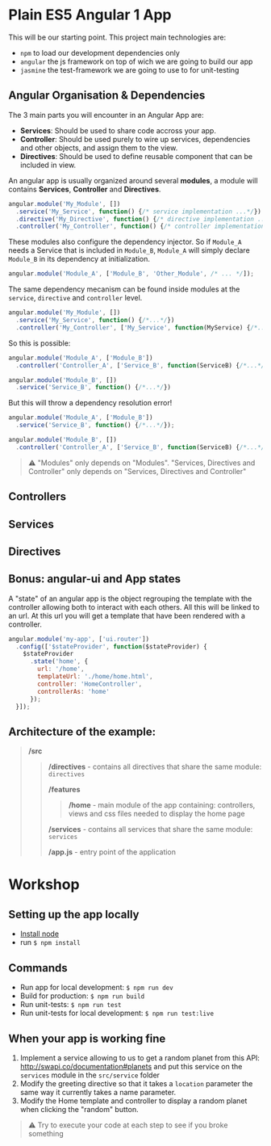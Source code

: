 # Plain ES5 Angular 1 App

This will be our starting point. This project main technologies are:
* `npm` to load our development dependencies only
* `angular` the js framework on top of wich we are going to build our app
* `jasmine` the test-framework we are going to use to for unit-testing 

## Angular Organisation & Dependencies

The 3 main parts you will encounter in an Angular App are:

* **Services**: Should be used to share code accross your app.
* **Controller**: Should be used purely to wire up services, dependencies and other objects, and assign them to the view.
* **Directives**: Should be used to define reusable component that can be included in view.

An angular app is usually organized around several **modules**, a module will contains **Services**, **Controller** and **Directives**.

```js
angular.module('My_Module', [])
  .service('My_Service', function() {/* service implementation ...*/})
  .directive('My_Directive', function() {/* directive implementation ...*/})
  .controller('My_Controller', function() {/* controller implementation ...*/});
```

These modules also configure the dependency injector.
So if `Module_A` needs a Service that is included in `Module_B`, `Module_A` will simply declare `Module_B` in its dependency at initialization.

```js
angular.module('Module_A', ['Module_B', 'Other_Module', /* ... */]);
```

The same dependency mecanism can be found inside modules at the `service`, `directive` and `controller` level.

```js
angular.module('My_Module', [])
  .service('My_Service', function() {/*...*/})
  .controller('My_Controller', ['My_Service', function(MyService) {/*...*/}]);
```

So this is possible:

```js
angular.module('Module_A', ['Module_B'])
  .controller('Controller_A', ['Service_B', function(ServiceB) {/*...*/}]);

angular.module('Module_B', [])
  .service('Service_B', function() {/*...*/})
```

But this will throw a dependency resolution error!

```js
angular.module('Module_A', ['Module_B'])
  .service('Service_B', function() {/*...*/});

angular.module('Module_B', [])
  .controller('Controller_A', ['Service_B', function(ServiceB) {/*...*/}]);
```

> ⚠️️ "Modules" only depends on "Modules". "Services, Directives and Controller" only depends on "Services, Directives and Controller"

## Controllers

## Services

## Directives

## Bonus: angular-ui and App states

A "state" of an angular app is the object regrouping the template with the controller allowing both to interact with each others.
All this will be linked to an url. At this url you will get a template that have been rendered with a controller.

```js
angular.module('my-app', ['ui.router'])
  .config(['$stateProvider', function($stateProvider) {
    $stateProvider
      .state('home', {
        url: '/home',
        templateUrl: './home/home.html',
        controller: 'HomeController',
        controllerAs: 'home'
      });
  }]);
```


## Architecture of the example:

> **/src**
> > **/directives** - contains all directives that share the same module: `directives`
> >
> > **/features**
> > > **/home** - main module of the app containing: controllers, views and css files needed to display the home page 
> >
> > **/services** - contains all services that share the same module: `services`
> >
> > **/app.js** - entry point of the application


# Workshop

## Setting up the app locally
* [Install node](https://nodejs.org)
* run `$ npm install`

## Commands
* Run app for local development: `$ npm run dev`
* Build for production: `$ npm run build`
* Run unit-tests: `$ npm run test`
* Run unit-tests for local development: `$ npm run test:live`

## When your app is working fine

1. Implement a service allowing to us to get a random planet from this API: http://swapi.co/documentation#planets and put this service on the `services` module in the `src/service` folder
2. Modify the greeting directive so that it takes a `location` parameter the same way it currently takes a name parameter.
3. Modify the Home template and controller to display a random planet when clicking the "random" button.

> ⚠️️ Try to execute your code at each step to see if you broke something
